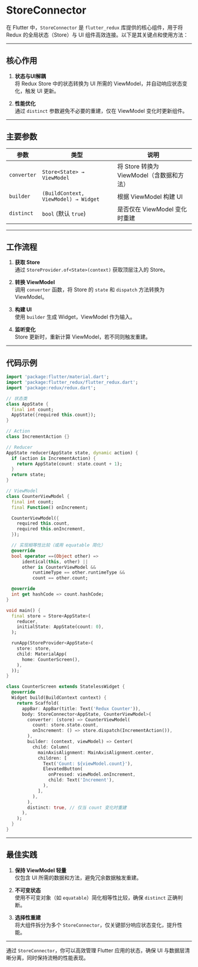 # StoreConnector

在 Flutter 中，`StoreConnector` 是 `flutter_redux` 库提供的核心组件，用于将 Redux 的全局状态（Store）与 UI 组件高效连接。以下是其关键点和使用方法：

---

## **核心作用**

1. **状态与UI解耦**  
   将 Redux Store 中的状态转换为 UI 所需的 ViewModel，并自动响应状态变化，触发 UI 更新。

2. **性能优化**  
   通过 `distinct` 参数避免不必要的重建，仅在 ViewModel 变化时更新组件。

---

## **主要参数**

| 参数 | 类型 | 说明 |
|------|------|------|
| `converter` | `Store<State> → ViewModel` | 将 Store 转换为 ViewModel（含数据和方法） |
| `builder` | `(BuildContext, ViewModel) → Widget` | 根据 ViewModel 构建 UI |
| `distinct` | `bool` (默认 `true`) | 是否仅在 ViewModel 变化时重建 |

---

## **工作流程**

1. **获取 Store**  
   通过 `StoreProvider.of<State>(context)` 获取顶层注入的 Store。

2. **转换 ViewModel**  
   调用 `converter` 函数，将 Store 的 `state` 和 `dispatch` 方法转换为 ViewModel。

3. **构建 UI**  
   使用 `builder` 生成 Widget，ViewModel 作为输入。

4. **监听变化**  
   Store 更新时，重新计算 ViewModel，若不同则触发重建。

---

## **代码示例**

```dart
import 'package:flutter/material.dart';
import 'package:flutter_redux/flutter_redux.dart';
import 'package:redux/redux.dart';

// 状态类
class AppState {
  final int count;
  AppState({required this.count});
}

// Action
class IncrementAction {}

// Reducer
AppState reducer(AppState state, dynamic action) {
  if (action is IncrementAction) {
    return AppState(count: state.count + 1);
  }
  return state;
}

// ViewModel
class CounterViewModel {
  final int count;
  final Function() onIncrement;

  CounterViewModel({
    required this.count,
    required this.onIncrement,
  });

  // 实现相等性比较（或用 equatable 简化）
  @override
  bool operator ==(Object other) =>
      identical(this, other) ||
      other is CounterViewModel &&
          runtimeType == other.runtimeType &&
          count == other.count;

  @override
  int get hashCode => count.hashCode;
}

void main() {
  final store = Store<AppState>(
    reducer,
    initialState: AppState(count: 0),
  );

  runApp(StoreProvider<AppState>(
    store: store,
    child: MaterialApp(
      home: CounterScreen(),
    ),
  ));
}

class CounterScreen extends StatelessWidget {
  @override
  Widget build(BuildContext context) {
    return Scaffold(
      appBar: AppBar(title: Text('Redux Counter')),
      body: StoreConnector<AppState, CounterViewModel>(
        converter: (store) => CounterViewModel(
          count: store.state.count,
          onIncrement: () => store.dispatch(IncrementAction()),
        ),
        builder: (context, viewModel) => Center(
          child: Column(
            mainAxisAlignment: MainAxisAlignment.center,
            children: [
              Text('Count: ${viewModel.count}'),
              ElevatedButton(
                onPressed: viewModel.onIncrement,
                child: Text('Increment'),
              ),
            ],
          ),
        ),
        distinct: true, // 仅当 count 变化时重建
      ),
    );
  }
}
```

---

## **最佳实践**

1. **保持 ViewModel 轻量**  
   仅包含 UI 所需的数据和方法，避免冗余数据触发重建。

2. **不可变状态**  
   使用不可变对象（如 `equatable`）简化相等性比较，确保 `distinct` 正确判断。

3. **选择性重建**  
   将大组件拆分为多个 `StoreConnector`，仅关键部分响应状态变化，提升性能。

---

通过 `StoreConnector`，你可以高效管理 Flutter 应用的状态，确保 UI 与数据层清晰分离，同时保持流畅的性能表现。
